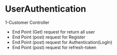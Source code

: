# UserAuthentication


1-Customer Controller
* End Point (Get) request for return all user
* End Point (post) request for Register
* End Point (post) request for Authentication(LogIn)
* End Point (post) request for refresh-token

